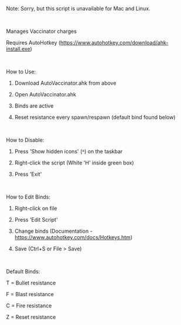 Note: Sorry, but this script is unavailable for Mac and Linux.

‎

Manages Vaccinator charges

Requires AutoHotkey (https://www.autohotkey.com/download/ahk-install.exe)

‎

How to Use:

1. Download AutoVaccinator.ahk from above

2. Open AutoVaccinator.ahk

3. Binds are active

4. Reset resistance every spawn/respawn (default bind found below)

‎

How to Disable:

1. Press 'Show hidden icons' (˄) on the taskbar

2. Right-click the script (White 'H' inside green box)

3. Press 'Exit'

‎

How to Edit Binds:

1. Right-click on file

2. Press 'Edit Script'

3. Change binds (Documentation - https://www.autohotkey.com/docs/Hotkeys.htm)

4. Save (Ctrl+S or File > Save)

‎

Default Binds:

T = Bullet resistance

F = Blast resistance

C = Fire resistance

Z = Reset resistance
